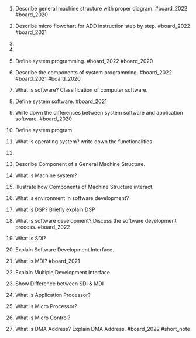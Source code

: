 1. Describe general machine structure with proper diagram. #board_2022 #board_2020 
2. Describe micro flowchart for ADD instruction step by step. #board_2022 #board_2021 
3. 


3. 
4. Define system programming. #board_2022 #board_2020 
5. Describe the components of system programming. #board_2022 #board_2021 #board_2020 
6. What is software? Classification of computer software.
7. Define system software. #board_2021 
8. Write down the differences between system software and application software. #board_2020 
9. Define system program
10. What is operating system? write down the functionalities
11. 
12. Describe Component of a General Machine Structure.
13. What is Machine system?
14. Illustrate how Components of Machine Structure interact.
15. What is environment in software development?
16. What is DSP? Briefly explain DSP
17. What is software development? Discuss the software development process. #board_2022 
18. What is SDI?
19. Explain Software Development Interface.
20. What is MDI? #board_2021 
21. Explain Multiple Development Interface.
22. Show Difference between SDI & MDI
23. What is Application Processor?
24. What is Micro Processor?
25. What is Micro Control?
26. What is DMA Address? Explain DMA Address. #board_2022 #short_note 